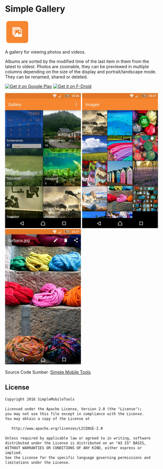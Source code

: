# Simple Gallery
<img alt="Logo" src="Application/app/src/main/res/mipmap-xxxhdpi/launcher.png" width="80">

A gallery for viewing photos and videos.

Albums are sorted by the modified time of the last item in them from the latest to oldest. Photos are zoomable, they can be previewed in multiple columns depending on the size of the display and portrait/landscape mode. They can be renamed, shared or deleted.

<a href='https://play.google.com/store/apps/details?id=com.simplemobiletools.gallery'><img alt='Get it on Google Play' src='https://play.google.com/intl/en_us/badges/images/generic/en_badge_web_generic.png' height=60/></a>
<a href="https://f-droid.org/app/com.simplemobiletools.gallery"><img src="https://f-droid.org/badge/get-it-on.png" alt="Get it on F-Droid" height="60"></a>

<img alt="App image" src="Application/screenshots/app.jpg" width="250">
<img alt="App image" src="Application/screenshots/app_2.jpg" width="250">
<img alt="App image" src="Application/screenshots/app_3.jpg" width="250">

Source Code Sumber :[Simple Mobile Tools](https://f-droid.org/app/com.simplemobiletools.gallery)


License
-------
    Copyright 2016 SimpleMobileTools
    
    Licensed under the Apache License, Version 2.0 (the "License");
    you may not use this file except in compliance with the License.
    You may obtain a copy of the License at
    
       http://www.apache.org/licenses/LICENSE-2.0
    
    Unless required by applicable law or agreed to in writing, software
    distributed under the License is distributed on an "AS IS" BASIS,
    WITHOUT WARRANTIES OR CONDITIONS OF ANY KIND, either express or implied.
    See the License for the specific language governing permissions and
    limitations under the License.
